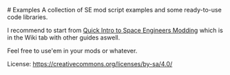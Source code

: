 ﻿﻿# Examples
A collection of SE mod script examples and some ready-to-use code libraries.

I recommend to start from [Quick Intro to Space Engineers Modding](https://github.com/THDigi/SE-ModScript-Examples/wiki/Quick-Intro-to-Space-Engineers-Modding) which is in the Wiki tab with other guides aswell.

Feel free to use'em in your mods or whatever.

License: https://creativecommons.org/licenses/by-sa/4.0/